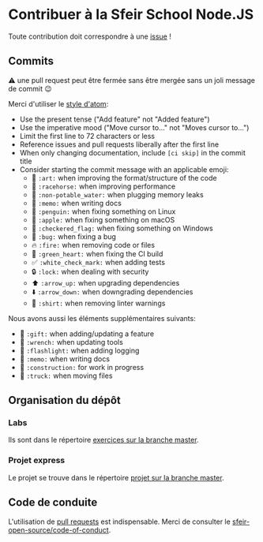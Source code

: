 # Contribuer à la Sfeir School Node.JS

Toute contribution doit correspondre à une [issue](https://github.com/Sfeir/sfeir-school-nodejs/issues) !

## Commits

:warning: une pull request peut être fermée sans être mergée sans un joli message de commit :wink:

Merci d'utiliser le [style d'atom](https://github.com/atom/atom/blob/master/CONTRIBUTING.md#git-commit-messages):

* Use the present tense ("Add feature" not "Added feature")
* Use the imperative mood ("Move cursor to..." not "Moves cursor to...")
* Limit the first line to 72 characters or less
* Reference issues and pull requests liberally after the first line
* When only changing documentation, include `[ci skip]` in the commit title
* Consider starting the commit message with an applicable emoji:
  * :art: `:art:` when improving the format/structure of the code
  * :racehorse: `:racehorse:` when improving performance
  * :non-potable_water: `:non-potable_water:` when plugging memory leaks
  * :memo: `:memo:` when writing docs
  * :penguin: `:penguin:` when fixing something on Linux
  * :apple: `:apple:` when fixing something on macOS
  * :checkered_flag: `:checkered_flag:` when fixing something on Windows
  * :bug: `:bug:` when fixing a bug
  * :fire: `:fire:` when removing code or files
  * :green_heart: `:green_heart:` when fixing the CI build
  * :white_check_mark: `:white_check_mark:` when adding tests
  * :lock: `:lock:` when dealing with security
  * :arrow_up: `:arrow_up:` when upgrading dependencies
  * :arrow_down: `:arrow_down:` when downgrading dependencies
  * :shirt: `:shirt:` when removing linter warnings
    
Nous avons aussi les éléments supplémentaires suivants:

  * :gift: `:gift:` when adding/updating a feature
  * :wrench: `:wrench:` when updating tools
  * :flashlight: `:flashlight:` when adding logging
  * :memo: `:memo:` when writing docs
  * :construction: `:construction:` for work in progress
  * :truck: `:truck:` when moving files

## Organisation du dépôt

### Labs

Ils sont dans le répertoire [exercices sur la branche master](https://github.com/Sfeir/sfeir-school-nodejs/tree/master/exercices).

### Projet express

Le projet se trouve dans le répertoire [projet sur la branche master](https://github.com/Sfeir/sfeir-school-nodejs/tree/master/project).


## Code de conduite

L'utilisation de [pull requests](https://help.github.com/articles/about-pull-requests/) est indispensable.
Merci de consulter le [sfeir-open-source/code-of-conduct](https://github.com/sfeir-open-source/code-of-conduct/blob/master/CODE_OF_CONDUCT.md).
